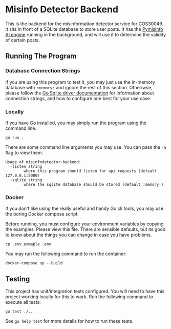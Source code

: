 # Misinfo Detector Backend

This is the backend for the misinformation detector service for COS30049. It sits
in front of a SQLite database to store user posts. It has the 
[Pymisinfo AI engine](https://github.com/codenor/pymisinfo-monorepo) running in the 
background, and will use it to determine the validity of certain posts.

## Running The Program

### Database Connection Strings

If you are using this program to test it, you may just use the in-memory database
with `:memory:` and ignore the rest of this section. Otheriwse, please follow the 
[Go Sqlite driver documentation](https://github.com/mattn/go-sqlite3?tab=readme-ov-file#connection-string)
for information about connection strings, and how to configure one best for your 
use case.

### Locally

If you have Go installed, you may simply run the program using the command line.

```
go run .
```

There are some command line arguments you may use. You can pass the `-h` flag to
view them. 

```
Usage of misinfodetector-backend:
  -listen string
    	where this program should listen for api requests (default 127.0.0.1:5000)
  -sqlite string
    	where the sqlite database should be stored (default :memory:)
```

### Docker

If you don't like using the really useful and handy Go cli tools, you may use the 
boring Docker compose script. 

Before running, you must configure your environment variables by copying the examples.
Please view this file. There are sensible defaults, but its good to know about the 
things you can change in case you have problems.

```
cp .env.exmaple .env
```

You may run the following command to run the container:

```
docker-compose up --build
```

## Testing

This project has unit/integration tests configured. You will need to have this project
working locally for this to work. Run the following command to execute all tests:

```
go test ./...
```

See `go help test` for more details for how to run these tests.

